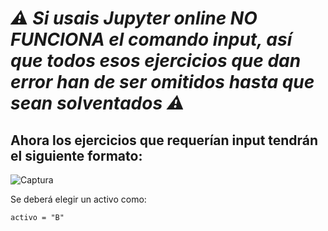 # *⚠ Si usais Jupyter online NO FUNCIONA el comando input, así que todos esos ejercicios que dan error han de ser omitidos hasta que sean solventados ⚠*

## Ahora los ejercicios que requerían input tendrán el siguiente formato:

![Captura](https://github.com/Kokechacho/NotebooksValoracion/assets/67198515/357aefdd-46c7-4893-a9af-9521e6a734cc)

Se deberá elegir un activo como:

`activo = "B"`
